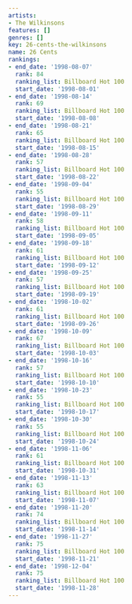 ```yaml
---
artists:
- The Wilkinsons
features: []
genres: []
key: 26-cents-the-wilkinsons
name: 26 Cents
rankings:
- end_date: '1998-08-07'
  rank: 84
  ranking_list: Billboard Hot 100
  start_date: '1998-08-01'
- end_date: '1998-08-14'
  rank: 69
  ranking_list: Billboard Hot 100
  start_date: '1998-08-08'
- end_date: '1998-08-21'
  rank: 65
  ranking_list: Billboard Hot 100
  start_date: '1998-08-15'
- end_date: '1998-08-28'
  rank: 57
  ranking_list: Billboard Hot 100
  start_date: '1998-08-22'
- end_date: '1998-09-04'
  rank: 55
  ranking_list: Billboard Hot 100
  start_date: '1998-08-29'
- end_date: '1998-09-11'
  rank: 58
  ranking_list: Billboard Hot 100
  start_date: '1998-09-05'
- end_date: '1998-09-18'
  rank: 61
  ranking_list: Billboard Hot 100
  start_date: '1998-09-12'
- end_date: '1998-09-25'
  rank: 57
  ranking_list: Billboard Hot 100
  start_date: '1998-09-19'
- end_date: '1998-10-02'
  rank: 61
  ranking_list: Billboard Hot 100
  start_date: '1998-09-26'
- end_date: '1998-10-09'
  rank: 67
  ranking_list: Billboard Hot 100
  start_date: '1998-10-03'
- end_date: '1998-10-16'
  rank: 57
  ranking_list: Billboard Hot 100
  start_date: '1998-10-10'
- end_date: '1998-10-23'
  rank: 55
  ranking_list: Billboard Hot 100
  start_date: '1998-10-17'
- end_date: '1998-10-30'
  rank: 55
  ranking_list: Billboard Hot 100
  start_date: '1998-10-24'
- end_date: '1998-11-06'
  rank: 61
  ranking_list: Billboard Hot 100
  start_date: '1998-10-31'
- end_date: '1998-11-13'
  rank: 63
  ranking_list: Billboard Hot 100
  start_date: '1998-11-07'
- end_date: '1998-11-20'
  rank: 74
  ranking_list: Billboard Hot 100
  start_date: '1998-11-14'
- end_date: '1998-11-27'
  rank: 75
  ranking_list: Billboard Hot 100
  start_date: '1998-11-21'
- end_date: '1998-12-04'
  rank: 75
  ranking_list: Billboard Hot 100
  start_date: '1998-11-28'
---
```


